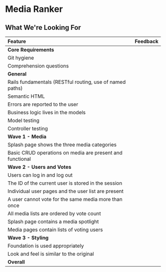 # Media Ranker
## What We're Looking For

| Feature | Feedback    |
| :------------- | :------------- |
| **Core Requirements** |   |
| Git hygiene |  |
| Comprehension questions	|  |
| **General** |  |
| Rails fundamentals (RESTful routing, use of named paths) |  |
| Semantic HTML |  |
| Errors are reported to the user |  |
| Business logic lives in the models |  |
| Model testing |  |
| Controller testing |  |
| **Wave 1 - Media** |  |
| Splash page shows the three media categories |  |
| Basic CRUD operations on media are present and functional |  |
| **Wave 2 - Users and Votes** |  |
| Users can log in and log out |  |
| The ID of the current user is stored in the session |  |
| Individual user pages and the user list are present |  |
| A user cannot vote for the same media more than once |  |
| All media lists are ordered by vote count |  |
| Splash page contains a media spotlight |  |
| Media pages contain lists of voting users |  |
| **Wave 3 - Styling** |  |
| Foundation is used appropriately |  |
| Look and feel is similar to the original |  |
|  **Overall** |  |
